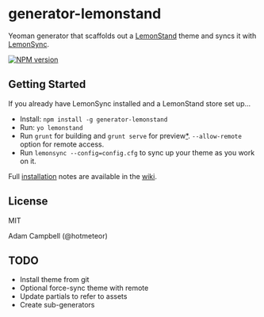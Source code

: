 # generator-lemonstand 

Yeoman generator that scaffolds out a [LemonStand](http://lemonstand.com) theme and syncs it with [LemonSync](https://github.com/lemonstand/lemonsync).

[![NPM version](https://badge.fury.io/js/generator-lemonstand.svg)](http://badge.fury.io/js/generator-lemonstand)

## Getting Started

If you already have LemonSync installed and a LemonStand store set up...

- Install: `npm install -g generator-lemonstand`
- Run: `yo lemonstand`
- Run `grunt` for building and `grunt serve` for preview[*](#serve-note). `--allow-remote` option for remote access.
- Run `lemonsync --config=config.cfg` to sync up your theme as you work on it.

Full [installation](https://github.com/hotmeteor/generator-lemonstand/wiki/Installation) notes are available in the [wiki](https://github.com/hotmeteor/generator-lemonstand/wiki).


## License

MIT

Adam Campbell (@hotmeteor)

## TODO

- Install theme from git
- Optional force-sync theme with remote
- Update partials to refer to assets
- Create sub-generators
